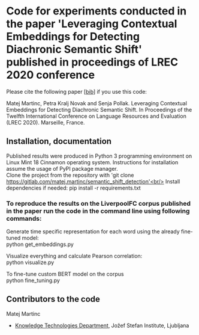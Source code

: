# Code for experiments conducted in the paper 'Leveraging Contextual Embeddings for Detecting Diachronic Semantic Shift' published in proceedings of LREC 2020 conference #

Please cite the following paper [[bib](https://gitlab.com/matej.martinc/semantic_shift_detection/-/blob/master/bibtex.js)] if you use this code:

Matej Martinc, Petra Kralj Novak and Senja Pollak. Leveraging Contextual Embeddings for Detecting Diachronic Semantic Shift. In Proceedings of the Twelfth International Conference on Language Resources and Evaluation (LREC 2020). Marseille, France.


## Installation, documentation ##

Published results were produced in Python 3 programming environment on Linux Mint 18 Cinnamon operating system. Instructions for installation assume the usage of PyPI package manager.<br/>
Clone the project from the repository with 'git clone https://gitlab.com/matej.martinc/semantic_shift_detection'<br/>
Install dependencies if needed: pip install -r requirements.txt

### To reproduce the results on the LiverpoolFC corpus published in the paper run the code in the command line using following commands: ###

Generate time specific representation for each word using the already fine-tuned model:<br/>
python get_embeddings.py

Visualize everything and calculate Pearson correlation:<br/>
python visualize.py

To fine-tune custom BERT model on the corpus<br/>
python fine_tuning.py


## Contributors to the code ##

Matej Martinc<br/>

* [Knowledge Technologies Department](http://kt.ijs.si), Jožef Stefan Institute, Ljubljana

